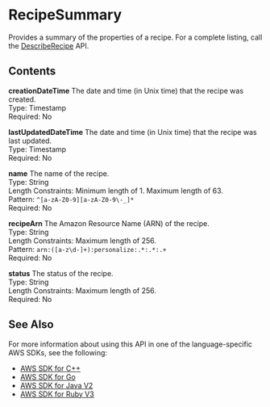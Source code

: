 # RecipeSummary<a name="API_RecipeSummary"></a>

Provides a summary of the properties of a recipe\. For a complete listing, call the [DescribeRecipe](API_DescribeRecipe.md) API\.

## Contents<a name="API_RecipeSummary_Contents"></a>

 **creationDateTime**   <a name="personalize-Type-RecipeSummary-creationDateTime"></a>
The date and time \(in Unix time\) that the recipe was created\.  
Type: Timestamp  
Required: No

 **lastUpdatedDateTime**   <a name="personalize-Type-RecipeSummary-lastUpdatedDateTime"></a>
The date and time \(in Unix time\) that the recipe was last updated\.  
Type: Timestamp  
Required: No

 **name**   <a name="personalize-Type-RecipeSummary-name"></a>
The name of the recipe\.  
Type: String  
Length Constraints: Minimum length of 1\. Maximum length of 63\.  
Pattern: `^[a-zA-Z0-9][a-zA-Z0-9\-_]*`   
Required: No

 **recipeArn**   <a name="personalize-Type-RecipeSummary-recipeArn"></a>
The Amazon Resource Name \(ARN\) of the recipe\.  
Type: String  
Length Constraints: Maximum length of 256\.  
Pattern: `arn:([a-z\d-]+):personalize:.*:.*:.+`   
Required: No

 **status**   <a name="personalize-Type-RecipeSummary-status"></a>
The status of the recipe\.  
Type: String  
Length Constraints: Maximum length of 256\.  
Required: No

## See Also<a name="API_RecipeSummary_SeeAlso"></a>

For more information about using this API in one of the language\-specific AWS SDKs, see the following:
+  [ AWS SDK for C\+\+](https://docs.aws.amazon.com/goto/SdkForCpp/personalize-2018-05-22/RecipeSummary) 
+  [ AWS SDK for Go](https://docs.aws.amazon.com/goto/SdkForGoV1/personalize-2018-05-22/RecipeSummary) 
+  [ AWS SDK for Java V2](https://docs.aws.amazon.com/goto/SdkForJavaV2/personalize-2018-05-22/RecipeSummary) 
+  [ AWS SDK for Ruby V3](https://docs.aws.amazon.com/goto/SdkForRubyV3/personalize-2018-05-22/RecipeSummary) 